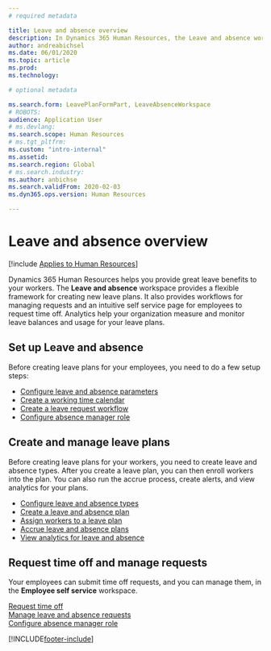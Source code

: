 ```yaml
---
# required metadata

title: Leave and absence overview
description: In Dynamics 365 Human Resources, the Leave and absence workspace provides a flexible framework for creating new leave plans. It also provides workflows for managing requests and an intuitive self-service page for employees to request time off. 
author: andreabichsel
ms.date: 06/01/2020
ms.topic: article
ms.prod: 
ms.technology: 

# optional metadata

ms.search.form: LeavePlanFormPart, LeaveAbsenceWorkspace
# ROBOTS: 
audience: Application User
# ms.devlang: 
ms.search.scope: Human Resources
# ms.tgt_pltfrm: 
ms.custom: "intro-internal"
ms.assetid: 
ms.search.region: Global
# ms.search.industry: 
ms.author: anbichse
ms.search.validFrom: 2020-02-03
ms.dyn365.ops.version: Human Resources

---
```


# Leave and absence overview

[!include [Applies to Human Resources](../includes/applies-to-hr.md)]

Dynamics 365 Human Resources helps you provide great leave benefits to your workers. The **Leave and absence** workspace provides a flexible framework for creating new leave plans. It also provides workflows for managing requests and an intuitive self service page for employees to request time off. Analytics help your organization measure and monitor leave balances and usage for your leave plans.

## Set up Leave and absence

Before creating leave plans for your employees, you need to do a few setup steps:

- [Configure leave and absence parameters](hr-leave-and-absence-parameters.md)</br>
- [Create a working time calendar](hr-leave-and-absence-working-time-calendar.md)</br>
- [Create a leave request workflow](hr-leave-and-absence-workflow.md)</br>
- [Configure absence manager role](hr-configure-absence-manager.md)</br>

## Create and manage leave plans

Before creating leave plans for your workers, you need to create leave and absence types. After you create a leave plan, you can then enroll workers into the plan. You can also run the accrue process, create alerts, and view analytics for your plans.

- [Configure leave and absence types](hr-leave-and-absence-types.md)</br>
- [Create a leave and absence plan](hr-leave-and-absence-plans.md)</br>
- [Assign workers to a leave plan](hr-leave-and-absence-enroll.md)</br>
- [Accrue leave and absence plans](hr-leave-and-absence-accrue.md)</br>
- [View analytics for leave and absence](hr-leave-and-absence-analytics.md)</br>

## Request time off and manage requests

Your employees can submit time off requests, and you can manage them, in the **Employee self service** workspace.

[Request time off](hr-employee-self-service-request-time-off.md)</br>
[Manage leave and absence requests](hr-employee-self-service-manage-requests.md)</br>
[Configure absence manager role](hr-configure-absence-manager.md)</br>



[!INCLUDE[footer-include](../includes/footer-banner.md)]
